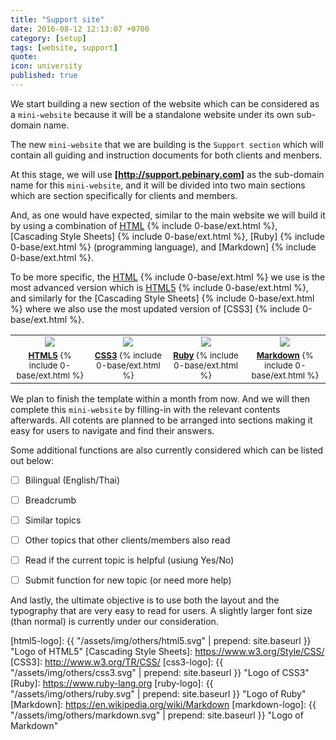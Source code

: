 ```yaml
---
title: "Support site"
date: 2016-08-12 12:13:07 +0700
category: [setup]
tags: [website, support]
quote:
icon: university
published: true
---
```


We start building a new section of the website which can be considered as a `mini-website` because it will be a standalone website under its own sub-domain name.

The new `mini-website` that we are building is the `Support section` which will contain all guiding and instruction documents for both clients and menbers.

At this stage, we will use __[http://support.pebinary.com]__ as the sub-domain name for this `mini-website`, and it will be divided into two main sections which are section specifically for clients and members.

And, as one would have expected, similar to the main website we will build it by using a combination of [HTML] {% include 0-base/ext.html %}, [Cascading Style Sheets] {% include 0-base/ext.html %}, [Ruby] {% include 0-base/ext.html %} (programming language), and [Markdown] {% include 0-base/ext.html %}.

To be more specific, the [HTML] {% include 0-base/ext.html %} we use is the most advanced version which is [HTML5] {% include 0-base/ext.html %}, and similarly for the [Cascading Style Sheets] {% include 0-base/ext.html %} where we also use the most updated version of [CSS3] {% include 0-base/ext.html %}.

<table class="table table-striped" width="80%" border="0">
  <tr>
    <td align="center"><img src="{{ "/assets/img/others/html5.svg" | prepend: site.baseurl }}" class="img-thumbnail"></td>
    <td align="center"><img src="{{ "/assets/img/others/css3.svg" | prepend: site.baseurl }}" class="img-thumbnail"></td>
    <td align="center"><img src="{{ "/assets/img/others/ruby.svg" | prepend: site.baseurl }}" class="img-thumbnail"></td>
    <td align="center"><img src="{{ "/assets/img/others/markdown.svg" | prepend: site.baseurl }}" class="img-thumbnail"></td>
  </tr>
  <tr>
    <td align="center"><small><a href="http://www.w3.org/TR/html5/"><strong>HTML5</strong></a> {% include 0-base/ext.html %}</small></td>
    <td align="center"><small><a href="http://www.w3.org/TR/CSS/"><strong>CSS3</strong></a> {% include 0-base/ext.html %}</small></td>
    <td align="center"><small><a href="https://www.ruby-lang.org"><strong>Ruby</strong></a> {% include 0-base/ext.html %}</small></td>
    <td align="center"><small><a href="https://en.wikipedia.org/wiki/Markdown"><strong>Markdown</strong></a> {% include 0-base/ext.html %}</small></td>
  </tr>
</table>

<!--more-->

We plan to finish the template within a month from now. And we will then complete this `mini-website` by filling-in with the relevant contents afterwards. All cotents are planned to be arranged into sections making it easy for users to navigate and find their answers.

Some additional functions are also currently considered which can be listed out below:

- [ ] Bilingual (English/Thai)
- [ ] Breadcrumb
- [ ] Similar topics
- [ ] Other topics that other clients/members also read
- [ ] Read if the current topic is helpful (usiung Yes/No)
- [ ] Submit function for new topic (or need more help)


And lastly, the ultimate objective is to use both the layout and the typography that are very easy to read for users. A slightly larger font size (than normal) is currently under our consideration.


[http://support.pebinary.com]: http://support.pebinary.com
[HTML]: https://www.w3.org/html/
[HTML5]: http://www.w3.org/TR/html5/
[html5-logo]: {{ "/assets/img/others/html5.svg" | prepend: site.baseurl }} "Logo of HTML5"
[Cascading Style Sheets]: https://www.w3.org/Style/CSS/
[CSS3]: http://www.w3.org/TR/CSS/
[css3-logo]: {{ "/assets/img/others/css3.svg" | prepend: site.baseurl }} "Logo of CSS3"
[Ruby]: https://www.ruby-lang.org
[ruby-logo]: {{ "/assets/img/others/ruby.svg" | prepend: site.baseurl }} "Logo of Ruby"
[Markdown]: https://en.wikipedia.org/wiki/Markdown
[markdown-logo]: {{ "/assets/img/others/markdown.svg" | prepend: site.baseurl }} "Logo of Markdown"
